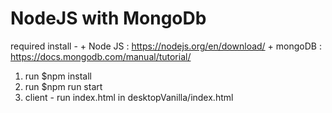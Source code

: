 # NodeJS with MongoDb

required install - 
    + Node JS : https://nodejs.org/en/download/
    + mongoDB : https://docs.mongodb.com/manual/tutorial/

1. run $npm install
2. run $npm run start
3. client - run index.html in desktopVanilla/index.html
